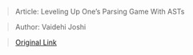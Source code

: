 > Article: Leveling Up One’s Parsing Game With ASTs

> Author: Vaidehi Joshi

> [Original Link](https://medium.com/basecs/leveling-up-ones-parsing-game-with-asts-d7a6fc2400ff)
